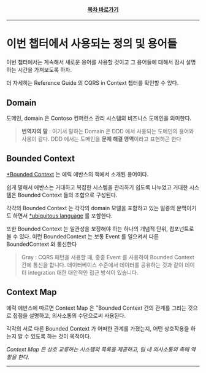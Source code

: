 <div align="center">

#### [목차 바로가기](https://github.com/dhslrl321/cqrs-journey-guide-korean/blob/master/Table%20of%20Contents.md)

</div>

---

# 이번 챕터에서 사용되는 정의 및 용어들

이번 챕터에서는 계속해서 새로운 용어를 사용할 것이고 그 용어들에 대해서 잠시 설명하는 시간을 가져보도록 하자.

더 자세히는 Reference Guide 의 CQRS in Context 챕터를 확인할 수 있다.

## Domain

도메인, domain 은 Contoso 컨퍼런스 관리 시스템의 비즈니스 도메인을 의미한다.

> **번역자의 말** : 여기서 말하는 Domain 은 DDD 에서 사용되는 도메인의 용어와 사용이 같다. DDD 에서는 도메인을 **문제 해결 영역**이라고 표현하곤 한다

## Bounded Context

[\*Bounded Context](https://github.com/dhslrl321/cqrs-journey-guide-korean/blob/master/terms/Bounded%20Context.md) 는 에릭 에반스의 책에서 소개된 용어이다.

쉽게 말해서 에반스는 거대하고 복잡한 시스템을 관리하기 쉽도록 나누었고 거대한 시스템은 Bounded Context 들의 조합으로 구성된다.

각각의 Bounded Context 는 각각의 domain 모델을 포함하고 있는 일종의 문맥이기도 하면서 [\*ubiquitous language](https://github.com/dhslrl321/cqrs-journey-guide-korean/blob/master/terms/Ubiquitous%20Language.md) 를 포함한다.

또한 Bounded Context 는 일관성을 보장해야 하는 하나의 개념적 단위, 컴포넌트로 볼 수 있다.
이런 BoundedContext 는 보통 Event 를 일으켜서 다른 BoundedContext 와 통신한다

> Gray : CQRS 패턴을 사용할 때, 종종 Event 를 사용하여 Bounded Context 간에 통신을 합니다. 데이터베이스 수준에서 데이터를 공유하는 것과 같이 데이터 integration 대한 대안적인 접근 방식이 있습니다.

## Context Map

에릭 에반스에 따르면 Context Map 은 "Bounded Context 간의 관계를 그리는 것으로 접점을 설명하고, 의사소통의 수단으로써 사용된다.

각각의 서로 다른 Bounded Context 가 어떠한 관계를 가졌는지, 어떤 상호작용을 하는지 알 수 있도록 하는 것이 목적이다.

_Context Map 은 상호 교류하는 시스템의 목록을 제공하고, 팀 내 의사소통의 촉매 역할을 한다._

---
